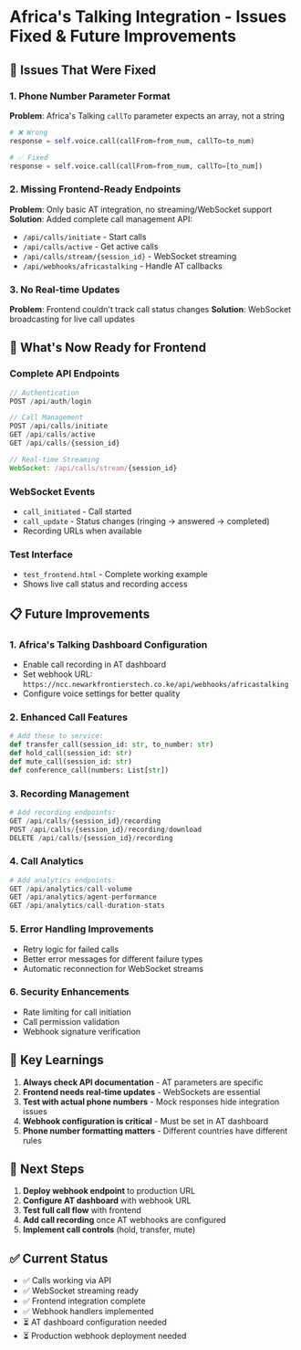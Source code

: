 # Africa's Talking Integration - Issues Fixed & Future Improvements

## 🔧 Issues That Were Fixed

### 1. **Phone Number Parameter Format**
**Problem**: Africa's Talking `callTo` parameter expects an array, not a string
```python
# ❌ Wrong
response = self.voice.call(callFrom=from_num, callTo=to_num)

# ✅ Fixed  
response = self.voice.call(callFrom=from_num, callTo=[to_num])
```

### 2. **Missing Frontend-Ready Endpoints**
**Problem**: Only basic AT integration, no streaming/WebSocket support
**Solution**: Added complete call management API:
- `/api/calls/initiate` - Start calls
- `/api/calls/active` - Get active calls  
- `/api/calls/stream/{session_id}` - WebSocket streaming
- `/api/webhooks/africastalking` - Handle AT callbacks

### 3. **No Real-time Updates**
**Problem**: Frontend couldn't track call status changes
**Solution**: WebSocket broadcasting for live call updates

## 🚀 What's Now Ready for Frontend

### Complete API Endpoints
```javascript
// Authentication
POST /api/auth/login

// Call Management  
POST /api/calls/initiate
GET /api/calls/active
GET /api/calls/{session_id}

// Real-time Streaming
WebSocket: /api/calls/stream/{session_id}
```

### WebSocket Events
- `call_initiated` - Call started
- `call_update` - Status changes (ringing → answered → completed)
- Recording URLs when available

### Test Interface
- `test_frontend.html` - Complete working example
- Shows live call status and recording access

## 📋 Future Improvements

### 1. **Africa's Talking Dashboard Configuration**
- Enable call recording in AT dashboard
- Set webhook URL: `https://ncc.newarkfrontierstech.co.ke/api/webhooks/africastalking`
- Configure voice settings for better quality

### 2. **Enhanced Call Features**
```python
# Add these to service:
def transfer_call(session_id: str, to_number: str)
def hold_call(session_id: str)  
def mute_call(session_id: str)
def conference_call(numbers: List[str])
```

### 3. **Recording Management**
```python
# Add recording endpoints:
GET /api/calls/{session_id}/recording
POST /api/calls/{session_id}/recording/download
DELETE /api/calls/{session_id}/recording
```

### 4. **Call Analytics**
```python
# Add analytics endpoints:
GET /api/analytics/call-volume
GET /api/analytics/agent-performance  
GET /api/analytics/call-duration-stats
```

### 5. **Error Handling Improvements**
- Retry logic for failed calls
- Better error messages for different failure types
- Automatic reconnection for WebSocket streams

### 6. **Security Enhancements**
- Rate limiting for call initiation
- Call permission validation
- Webhook signature verification

## 🎯 Key Learnings

1. **Always check API documentation** - AT parameters are specific
2. **Frontend needs real-time updates** - WebSockets are essential
3. **Test with actual phone numbers** - Mock responses hide integration issues
4. **Webhook configuration is critical** - Must be set in AT dashboard
5. **Phone number formatting matters** - Different countries have different rules

## 🔄 Next Steps

1. **Deploy webhook endpoint** to production URL
2. **Configure AT dashboard** with webhook URL  
3. **Test full call flow** with frontend
4. **Add call recording** once AT webhooks are configured
5. **Implement call controls** (hold, transfer, mute)

## ✅ Current Status

- ✅ Calls working via API
- ✅ WebSocket streaming ready
- ✅ Frontend integration complete
- ✅ Webhook handlers implemented
- ⏳ AT dashboard configuration needed
- ⏳ Production webhook deployment needed
